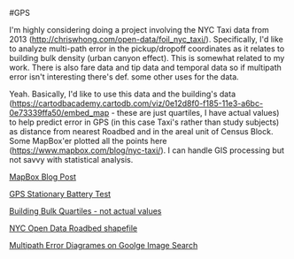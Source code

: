 #GPS 

I'm highly considering doing a project involving the NYC Taxi data from 2013 (http://chriswhong.com/open-data/foil_nyc_taxi/). Specifically, I'd like to analyze multi-path error in the pickup/dropoff coordinates as it relates to building bulk density (urban canyon effect). This is somewhat related to my work. There is also fare data and tip data and temporal data so if multipath error isn't interesting there's def. some other uses for the data.

Yeah. Basically, I'd like to use this data and the building's data (https://cartodbacademy.cartodb.com/viz/0e12d8f0-f185-11e3-a6bc-0e73339ffa50/embed_map - these are just quartiles, I have actual values) to help predict error in GPS (in this case Taxi's rather than study subjects) as distance from nearest Roadbed and in the areal unit of Census Block. Some MapBox'er plotted all the points here (https://www.mapbox.com/blog/nyc-taxi/). I can handle GIS processing but not savvy with statistical analysis.


[MapBox Blog Post](https://www.mapbox.com/blog/nyc-taxi/)

[GPS Stationary Battery Test](https://cartodbacademy.cartodb.com/viz/26250460-05d8-11e4-9e73-0e73339ffa50/public_map)

[Building Bulk Quartiles - not actual values](http://cartodbacademy.cartodb.com/viz/0e12d8f0-f185-11e3-a6bc-0e73339ffa50/embed_map)

[NYC Open Data Roadbed shapefile](https://data.cityofnewyork.us/City-Government/Roadbed/xgwd-7vhd)

[Multipath Error Diagrames on Goolge Image Search](https://www.google.com/search?q=multipath+error&es_sm=91&tbm=isch&imgil=lmyptHWdWtcRkM%253A%253Bkp_kCkAnfbpKCM%253Bhttp%25253A%25252F%25252Fgeoawesomeness.com%25252Fgnss-reflectometry-making-use-multipath-altimeter-measurements%25252F&source=iu&pf=m&fir=lmyptHWdWtcRkM%253A%252Ckp_kCkAnfbpKCM%252C_&usg=__93l_45AVQN1KYvCtk_LIsb7VahM%3D&biw=1327&bih=751&ved=0CDAQyjc&ei=thXtVOuVBMaoNuPqgzA#imgdii=_&imgrc=lmyptHWdWtcRkM%253A%3Bkp_kCkAnfbpKCM%3Bhttp%253A%252F%252Fgeoawesomeness.com%252Fwp-content%252Fuploads%252F2014%252F01%252Fmultipath.gif%3Bhttp%253A%252F%252Fgeoawesomeness.com%252Fgnss-reflectometry-making-use-multipath-altimeter-measurements%252F%3B337%3B268)

